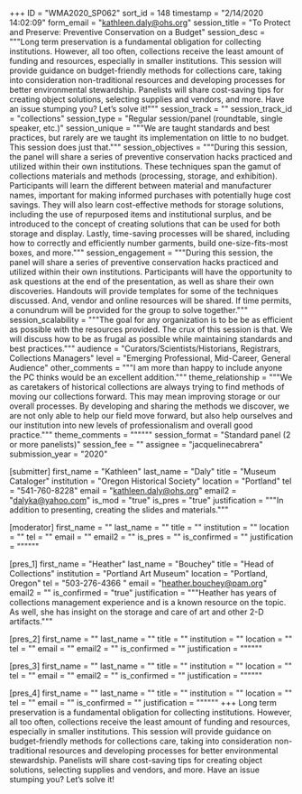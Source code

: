 +++
ID = "WMA2020_SP062"
sort_id = 148
timestamp = "2/14/2020 14:02:09"
form_email = "kathleen.daly@ohs.org"
session_title = "To Protect and Preserve: Preventive Conservation on a Budget"
session_desc = """Long term preservation is a fundamental obligation for collecting institutions. However, all too often, collections receive the least amount of funding and resources, especially in smaller institutions. This session will provide guidance on budget-friendly methods for collections care, taking into consideration non-traditional resources and developing processes for better environmental stewardship. Panelists will share cost-saving tips for creating object solutions, selecting supplies and vendors, and more. Have an issue stumping you? Let’s solve it!"""
session_track = ""
session_track_id = "collections"
session_type = "Regular session/panel (roundtable, single speaker, etc.)"
session_unique = """We are taught standards and best practices, but rarely are we taught its implementation on little to no budget. This session does just that."""
session_objectives = """During this session, the panel will share a series of preventive conservation hacks practiced and utilized within their own institutions. These techniques span the gamut of collections materials and methods (processing, storage, and exhibition). Participants will learn the different between material and manufacturer names, important for making informed purchases with potentially huge cost savings. They will also learn cost-effective methods for storage solutions, including the use of repurposed items and institutional surplus, and be introduced to the concept of creating solutions that can be used for both storage and display. Lastly, time-saving processes will be shared, including how to correctly and efficiently number garments, build one-size-fits-most boxes, and more."""
session_engagement = """During this session, the panel will share a series of preventive conservation hacks practiced and utilized within their own institutions. Participants will have the opportunity to ask questions at the end of the presentation, as well as share their own discoveries. Handouts will provide templates for some of the techniques discussed. And, vendor and online resources will be shared. If time permits, a conundrum will be provided for the group to solve together."""
session_scalability = """The goal for any organization is to be be as efficient as possible with the resources provided. The crux of this session is that. We will discuss how to be as frugal as possible while maintaining standards and best practices."""
audience = "Curators/Scientists/Historians, Registrars, Collections Managers"
level = "Emerging Professional, Mid-Career, General Audience"
other_comments = """I am more than happy to include anyone the PC thinks would be an excellent addition."""
theme_relationship = """We as caretakers of historical collections are always trying to find methods of moving our collections forward. This may mean improving storage or our overall processes. By developing and sharing the methods we discover, we are not only able to help our field move forward, but also help ourselves and our institution into new levels of professionalism and overall good practice."""
theme_comments = """"""
session_format = "Standard panel (2 or more panelists)"
session_fee = ""
assignee = "jacquelinecabrera"
submission_year = "2020"

[submitter]
first_name = "Kathleen"
last_name = "Daly"
title = "Museum Cataloger"
institution = "Oregon Historical Society"
location = "Portland"
tel = "541-760-8228"
email = "kathleen.daly@ohs.org"
email2 = "dalyka@yahoo.com"
is_mod = "true"
is_pres = "true"
justification = """In addition to presenting, creating the slides and materials."""

[moderator]
first_name = ""
last_name = ""
title = ""
institution = ""
location = ""
tel = ""
email = ""
email2 = ""
is_pres = ""
is_confirmed = ""
justification = """"""

[pres_1]
first_name = "Heather"
last_name = "Bouchey"
title = "Head of Collections"
institution = "Portland Art Museum"
location = "Portland, Oregon"
tel = "503-276-4366 "
email = "heather.bouchey@pam.org"
email2 = ""
is_confirmed = "true"
justification = """Heather has years of collections management experience and is a known resource on the topic. As well, she has insight on the storage and care of art and other 2-D artifacts."""

[pres_2]
first_name = ""
last_name = ""
title = ""
institution = ""
location = ""
tel = ""
email = ""
email2 = ""
is_confirmed = ""
justification = """"""

[pres_3]
first_name = ""
last_name = ""
title = ""
institution = ""
location = ""
tel = ""
email = ""
email2 = ""
is_confirmed = ""
justification = """"""

[pres_4]
first_name = ""
last_name = ""
title = ""
institution = ""
location = ""
tel = ""
email = ""
is_confirmed = ""
justification = """"""
+++
Long term preservation is a fundamental obligation for collecting institutions. However, all too often, collections receive the least amount of funding and resources, especially in smaller institutions. This session will provide guidance on budget-friendly methods for collections care, taking into consideration non-traditional resources and developing processes for better environmental stewardship. Panelists will share cost-saving tips for creating object solutions, selecting supplies and vendors, and more. Have an issue stumping you? Let’s solve it!